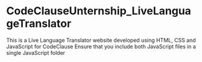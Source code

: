 # CodeClauseUnternship_LiveLanguageTranslator
This is  a Live Language Translator website developed using HTML, CSS and JavaScript for CodeClause
Ensure that you include both JavaScript files in a single JavaScript folder
